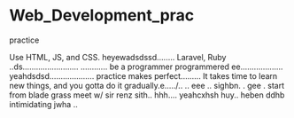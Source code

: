 # Web_Development_prac
practice

Use HTML, JS, and CSS.
 heyewadsdssd........
Laravel, Ruby ..ds.........................
............
be a programmer programmered ee...................
 yeahdsdsd....................
practice makes perfect.........
It takes time to learn new things, and you gotta do it gradually.e...../..
..
 eee ..
sighbn.
. gee . start from blade grass meet w/ sir renz
sith..
hhh....
yeahcxhsh
huy..
heben
ddhb
intimidating
jwha
..
